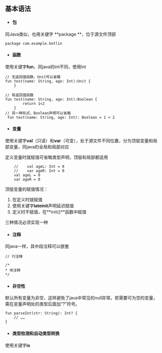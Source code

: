 ## 基本语法

* #### 包

同Java类似，也用关键字 **package **，位于源文件顶部

```
package com.example.kotlin
```

* #### 函数

使用关键字**fun**，同java的int不同，使用Int

```
// 无返回值函数，Unit可以省略
fun test(name: String, age: Int):Unit {
    }

// 有返回值函数
fun test(name: String, age: Int):Boolean {
        return 1<2
    }
// 另一种形式，Boolean声明可以省略
 fun test(name: String, age: Int): Boolean = 1 < 2
```

* #### 变量

使用关键字**val**（只读）和**var**（可变），处于源文件不同位置，分为顶层变量和局部变量，同java的全局和局部对应

定义变量时就赋值可省略类型声明，顶层和局部都适用

```
    //    val ageL: Int = 0
    //    var ageR: Int = 0
    val ageL = 0
    var ageR = 0
```

顶层变量的赋值情况：

1. 在定义时就赋值
2. 使用关键字**lateinit**声明延迟赋值
3. 定义时不赋值，在**init{}**函数中赋值

三种情况必须实现一种

* #### 注释

同java一样，其中段注释可以嵌套

```
// 行注释

/*
* 块注释
*/
```

* #### 非空性

默认所有变量为非空，这样避免了java中常见的null异常。若需要可为空的变量，需在变量声明处的类型后面加“?”符号。

```
fun parseInt(str: String): Int? {
    // ……
}
```

* #### 类型检测和自动类型转换

使用关键字**is**

